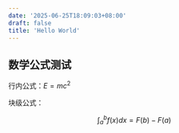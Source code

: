 ```yaml
---
date: '2025-06-25T18:09:03+08:00'
draft: false
title: 'Hello World'
---
```


## 数学公式测试

行内公式：$E = mc^2$

块级公式：

$$
\int_a^b f(x) dx = F(b) - F(a)
$$

